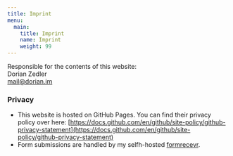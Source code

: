 ```yaml
---
title: Imprint
menu:
  main:
    title: Imprint
    name: Imprint
    weight: 99
---
```


Responsible for the contents of this website:  
Dorian Zedler  
mail@dorian.im  

### Privacy
- This website is hosted on GitHub Pages. You can find their privacy policy over here: [https://docs.github.com/en/github/site-policy/github-privacy-statement](https://docs.github.com/en/github/site-policy/github-privacy-statement)
- Form submissions are handled by my selfh-hosted [formrecevr](https://github.com/dorianim/formrecevr).